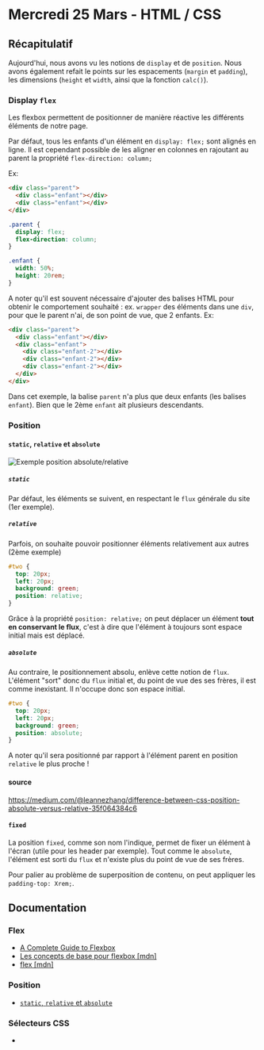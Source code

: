 # Mercredi 25 Mars - HTML / CSS

## Récapitulatif

Aujourd'hui, nous avons vu les notions de `display` et de `position`.
Nous avons également refait le points sur les espacements (`margin` et `padding`), les dimensions (`height` et `width`, ainsi que la fonction `calc()`).

### Display `flex`

Les flexbox permettent de positionner de manière réactive les différents éléments de notre page.

Par défaut, tous les enfants d'un élément en `display: flex;` sont alignés en ligne.
Il est cependant possible de les aligner en colonnes en rajoutant au parent la propriété `flex-direction: column;`

Ex:

```html
<div class="parent">
  <div class="enfant"></div>
  <div class="enfant"></div>
</div>
```

```css
.parent {
  display: flex;
  flex-direction: column;
}

.enfant {
  width: 50%;
  height: 20rem;
}
```

A noter qu'il est souvent nécessaire d'ajouter des balises HTML pour obtenir le comportement souhaité : ex. `wrapper` des éléments dans une `div`, pour que le parent n'ai, de son point de vue, que 2 enfants.
Ex:

```html
<div class="parent">
  <div class="enfant"></div>
  <div class="enfant">
    <div class="enfant-2"></div>
    <div class="enfant-2"></div>
    <div class="enfant-2"></div>
  </div>
</div>
```

Dans cet exemple, la balise `parent` n'a plus que deux enfants (les balises `enfant`). Bien que le 2ème `enfant` ait plusieurs descendants.

### Position

#### `static`, `relative` et `absolute`

![Exemple position absolute/relative](https://miro.medium.com/max/1226/1*pe9E2kzrX48Wwn_0wKklmw.png)

##### `static`

Par défaut, les éléments se suivent, en respectant le `flux` générale du site (1er exemple).

##### `relative`

Parfois, on souhaite pouvoir positionner éléments relativement aux autres (2ème exemple)

```css
#two {
  top: 20px;
  left: 20px;
  background: green;
  position: relative;
}
```

Grâce à la propriété `position: relative;` on peut déplacer un élément **tout en conservant le flux**, c'est à dire que l'élément à toujours sont espace initial mais est déplacé.

##### `absolute`

Au contraire, le positionnement absolu, enlève cette notion de `flux`. L'élément "sort" donc du `flux` initial et, du point de vue des ses frères, il est comme inexistant. Il n'occupe donc son espace initial.

```css
#two {
  top: 20px;
  left: 20px;
  background: green;
  position: absolute;
}
```

A noter qu'il sera positionné par rapport à l'élément parent en position `relative` le plus proche !

#### source

https://medium.com/@leannezhang/difference-between-css-position-absolute-versus-relative-35f064384c6

#### `fixed`

La position `fixed`, comme son nom l'indique, permet de fixer un élément à l'écran (utile pour les header par exemple).
Tout comme le `absolute`, l'élément est sorti du `flux` et n'existe plus du point de vue de ses frères.

Pour palier au problème de superposition de contenu, on peut appliquer les `padding-top: Xrem;`.

## Documentation

### Flex

- [A Complete Guide to Flexbox](https://css-tricks.com/snippets/css/a-guide-to-flexbox/)
- [Les concepts de base pour flexbox [mdn]](https://developer.mozilla.org/fr/docs/Web/CSS/CSS_Flexible_Box_Layout/Concepts_de_base_flexbox)
- [flex [mdn]](https://developer.mozilla.org/fr/docs/Web/CSS/flex)

### Position

- [`static`, `relative` et `absolute`](https://medium.com/@leannezhang/difference-between-css-position-absolute-versus-relative-35f064384c6)

### Sélecteurs CSS

- []()
